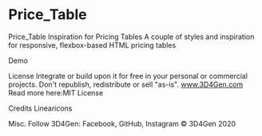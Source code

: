# Price_Table
Price_Table
Inspiration for Pricing Tables
A couple of styles and inspiration for responsive, flexbox-based HTML pricing tables 

Demo

License
Integrate or build upon it for free in your personal or commercial projects. Don't republish, redistribute or sell "as-is".
www.3D4Gen.com 
Read more here:MIT License

Credits
Linearicons

Misc.
Follow 3D4Gen: Facebook, GitHub, Instagram
© 3D4Gen 2020
